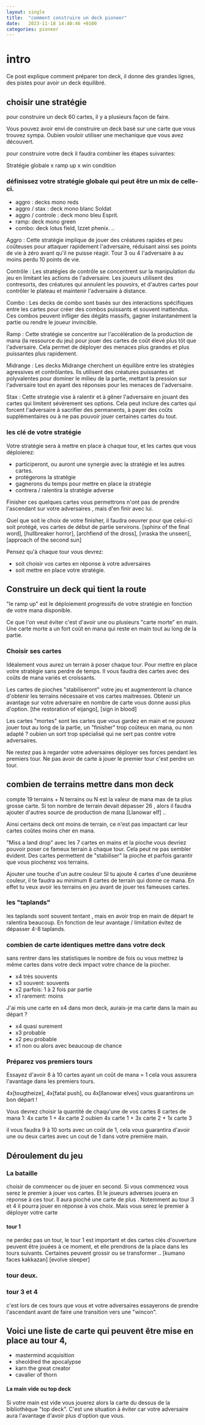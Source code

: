 ```yaml
---
layout: single
title:  "comment construire un deck pioneer"
date:   2023-11-18 14:40:46 +0100
categories: pioneer
---
```



# intro
Ce post explique comment préparer ton deck, il donne des grandes lignes, des pistes pour avoir un deck équilibré.

## choisir une stratégie

pour construire un deck 60 cartes, il y a plusieurs façon de faire.

Vous pouvez avoir envi de construire un deck basé sur une carte que vous trouvez sympa. Oubien vouloir utiliser une mechanique que vous avez découvert.


pour construire votre deck il faudra combiner les étapes suivantes:

Stratégie globale x ramp up x win condition 

### définissez votre stratégie globale qui peut être un mix de celle-ci.

- aggro : decks mono reds
- aggro / stax : deck mono blanc Soldat
- aggro / controle : deck mono bleu Esprit.
- ramp: deck mono green
- combo: deck lotus field, Izzet phenix.
..

Aggro : Cette stratégie implique de jouer des créatures rapides et peu coûteuses pour attaquer rapidement l'adversaire, réduisant ainsi ses points de vie à zéro avant qu'il ne puisse réagir. Tour 3 ou 4 l'adversaire à au moins perdu 10 points de vie.

Contrôle : Les stratégies de contrôle se concentrent sur la manipulation du jeu en limitant les actions de l'adversaire. Les joueurs utilisent des contresorts, des créatures qui annulent les pouvoirs, et d'autres cartes pour contrôler le plateau et maintenir l'adversaire à distance.

Combo : Les decks de combo sont basés sur des interactions spécifiques entre les cartes pour créer des combos puissants et souvent inattendus. Ces combos peuvent infliger des dégâts massifs, gagner instantanément la partie ou rendre le joueur invincible.

Ramp : Cette stratégie se concentre sur l'accélération de la production de mana (la ressource du jeu) pour jouer des cartes de coût élevé plus tôt que l'adversaire. Cela permet de déployer des menaces plus grandes et plus puissantes plus rapidement.

Midrange : Les decks Midrange cherchent un équilibre entre les stratégies agressives et contrôlantes. Ils utilisent des créatures puissantes et polyvalentes pour dominer le milieu de la partie, mettant la pression sur l'adversaire tout en ayant des réponses pour les menaces de l'adversaire.

Stax : Cette stratégie vise à ralentir et à gêner l'adversaire en jouant des cartes qui limitent sévèrement ses options. Cela peut inclure des cartes qui forcent l'adversaire à sacrifier des permanents, à payer des coûts supplémentaires ou à ne pas pouvoir jouer certaines cartes du tout.

### les clé de votre stratégie

Votre stratégie sera à mettre en place à chaque tour, et les cartes que vous déploierez:
- participeront, ou auront une synergie avec la stratégie et les autres cartes.
- protègerons la stratégie
- gagnerons du temps pour mettre en place la stratégie
- contrera / ralentira la stratégie adverse

Finisher ces quelques cartes vous permettrons n'ont pas de prendre l'ascendant sur votre adversaires , mais d'en finir avec lui.

Quel que soit le choix de votre finisher, il faudra oeuvrer pour que celui-ci soit protégé, vos cartes de début de partie servirons.
[sphinx of the final word], [hullbreaker horror], [archfiend of the dross], [vraska the unseen], [approach of the second sun]

Pensez qu'à chaque tour vous devrez:
- soit choisir vos cartes en réponse à votre adversaires
- soit mettre en place votre stratégie.


## Construire un deck qui tient la route

"le ramp up" est le déploiement progressifs de votre stratégie en fonction de votre mana disponible.

Ce que l'on veut éviter c'est d'avoir une ou plusieurs "carte morte" en main.
Une carte morte a un fort coût en mana qui reste en main tout au long de la partie.

### Choisir ses cartes

Idéalement vous aurez un terrain à poser chaque tour. Pour mettre en place votre stratégie sans perdre de temps. Il vous faudra des cartes avec des coûts de mana variés et croissants.

Les cartes de pioches "stabiliseront" votre jeu et augmenteront la chance d'obtenir les terrains nécessaire et vos cartes maitresses.
Obtenir un avantage sur votre adversaire en nombre de carte vous donne aussi plus d'option.
[the restoration of eijango], [sign in blood]

Les cartes "mortes" sont les cartes que vous gardez en main et ne pouvez jouer tout au long de la partie, un "finisher" trop coûteux en mana, ou non adapté ? oubien un sort trop spécialisé qui ne sert pas contre votre adversaires.


Ne restez pas à regarder votre adversaires déployer ses forces pendant les premiers tour.
Ne pas avoir de carte à jouer le premier tour c'est perdre un tour.

## combien de terrains mettre dans mon deck

compte 19 terrains + N terrains ou N est la valeur de mana max de ta plus grosse carte.
Si ton nombre de terrain devait dépasser 26 , alors il faudra ajouter d'autres source de production de mana [Llanowar elf] ..

Ainsi certains deck ont moins de terrain, ce n'est pas impactant car leur cartes coûtes moins cher en mana.

"Miss a land drop" avec les 7 cartes en mains et la pioche vous devriez pouvoir poser ce fameux terrain à chaque tour. Cela peut ne pas sembler évident. Des cartes permettent de "stabiliser" la pioche et parfois garantir que vous piocherez vos terrains. 

Ajouter une touche d'un autre couleur
SI tu ajoute 4 cartes d'une deuxième couleur, il te faudra au minimum 8 cartes de terrain qui donne ce mana. En effet tu veux avoir les terrains en jeu avant de jouer tes fameuses cartes.

### les "taplands"

les taplands sont souvent tentant , mais en avoir trop en main de départ te ralentira beaucoup.
En fonction de leur avantage / limitation évitez de dépasser 4-8 taplands.


### combien de carte identiques mettre dans votre deck

sans rentrer dans les statistiques le nombre de fois ou vous mettrez la même cartes dans votre deck impact votre chance de la piocher.
- x4 très souvents
- x3 souvent: souvents
- x2 parfois: 1 à 2 fois par partie
- x1 rarement: moins


J'ai mis une carte en x4 dans mon deck, aurais-je ma carte dans la main au départ ?
- x4 quasi surement
- x3 probable
- x2 peu probable
- x1 non ou alors avec beaucoup de chance

### Préparez vos premiers tours

Essayez d'avoir 8 à 10 cartes ayant un coût de mana = 1 cela vous assurera l'avantage dans les premiers tours.

4x[tougtheize], 4x[fatal push], ou 4x[llanowar elves] vous guarantirons un bon départ !

Vous devrez choisir la quantité de chaqu'une de vos cartes 8 cartes de mana 1:
4x carte 1 + 4x carte 2
oubien
4x carte 1 + 3x carte 2 + 1x carte 3


il vous faudra 9 à 10 sorts avec un coût de 1, cela vous guarantira d'avoir une ou deux cartes avec un cout de 1 dans votre première main.

## Déroulement du jeu

### La bataille

choisir de commencer ou de jouer en second.
Si vous commencez vous serez le premier à jouer vos cartes. Et le joueurs adverses jouera en réponse à ces tour. Il aura pioché une carte de plus . Notemment au tour 3 et 4 il pourra jouer en réponse à vos choix. Mais vous serez le premier à déployer votre carte

#### tour 1

ne perdez pas un tour, le tour 1 est important et des cartes clés d'ouverture peuvent être jouées à ce moment, et elle prendrons de la place dans les tours suivants. Certaines peuvent grossir ou se transformer .. [kumano faces kakkazan] [evolve sleeper]

### tour deux.

### tour 3 et 4

c'est lors de ces tours que vous et votre adversaires essayerons de prendre l'ascendant avant de faire une transition vers une "wincon".

Voici une liste de carte qui peuvent être mise en place au tour 4, 
- 
- mastermind acquisition
- sheoldred the apocalypse
- karn the great creator
- cavalier of thorn


#### La main vide ou top deck
Si votre main est vide vous jouerez alors la carte du dessus de la bibliothèque "top deck".
C'est une situation à éviter car votre adversaire aura l'avantage d'avoir plus d'option que vous.
